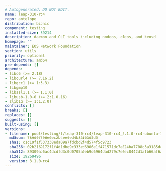 ```yaml
---
# Autogenerated. DO NOT EDIT.
name: leap-310-rc4
repo: antelope
distribution: bionic
component: testing
installed-size: 89214
description: daemon and CLI tools including nodeos, cleos, and keosd
homepage: ""
maintainer: EOS Network Foundation
section: utils
priority: optional
architecture: amd64
pre-depends: []
depends:
- libc6 (>= 2.18)
- libcurl4 (>= 7.16.2)
- libgcc1 (>= 1:3.3)
- libgmp10
- libssl1.1 (>= 1.1.0)
- libusb-1.0-0 (>= 2:1.0.16)
- zlib1g (>= 1:1.2.0)
conflicts: []
breaks: []
replaces: []
suggests: []
built-using: []
versions:
- filename: pool/testing/l/leap-310-rc4/leap-310-rc4_3.1.0-rc4-ubuntu-18.04_amd64.deb
  md5sum: 78909f296e6ec2b4ee9ed4b8316305d5
  sha1: c1c19f1f537338eda09a7fdcbd2f4d574f5c9723
  sha256: 02b2169172f1f4d1dbe9c333ed6906e1f471571dc7a024ba7708c3a3185dcea1
  sha512: 89309ac6ac4dcdfd3c0d0705a9eb9d6964dad279c7e5ec8442d1afb66af6af2861f4ce8c76bb5e47e0b16c0e685eaa0bbd2ccad276f6478d3297cd203fe10fc8
  size: 19269496
  version: 3.1.0-rc4
---
```

